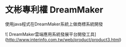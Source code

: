 # 文彬專利權 DreamMaker

使用java程式在DreamMaker系統上做商標系統開發



![	DreamMaker雲端應用系統發展平台開發工具] (http://www.interinfo.com.tw/web/product/product3.html)
